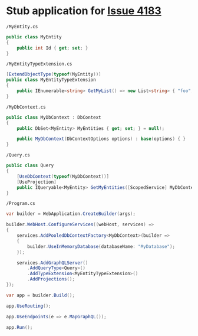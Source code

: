 # Stub application for [Issue 4183](https://github.com/ChilliCream/hotchocolate/issues/4183)

`/MyEntity.cs`
``` csharp
public class MyEntity
{
    public int Id { get; set; }
}
```

`/MyEntityTypeExtension.cs`
``` csharp
[ExtendObjectType(typeof(MyEntity))]
public class MyEntityTypeExtension
{
    public IEnumerable<string> GetMyList() => new List<string> { "foo", "bar" };
}
```

`/MyDbContext.cs`
``` csharp
public class MyDbContext : DbContext
{
    public DbSet<MyEntity> MyEntities { get; set; } = null!;

    public MyDbContext(DbContextOptions options) : base(options) { }
}
```

`/Query.cs`
``` csharp
public class Query
{
    [UseDbContext(typeof(MyDbContext))]
    [UseProjection]
    public IQueryable<MyEntity> GetMyEntities([ScopedService] MyDbContext dbContext) => dbContext.MyEntities;
}
```

`/Program.cs`
``` csharp
var builder = WebApplication.CreateBuilder(args);

builder.WebHost.ConfigureServices((webHost, services) =>
{
    services.AddPooledDbContextFactory<MyDbContext>(builder =>
    {
        builder.UseInMemoryDatabase(databaseName: "MyDatabase");
    });

    services.AddGraphQLServer()
        .AddQueryType<Query>()
        .AddTypeExtension<MyEntityTypeExtension>()
        .AddProjections();
});

var app = builder.Build();

app.UseRouting();

app.UseEndpoints(e => e.MapGraphQL());

app.Run();
```


